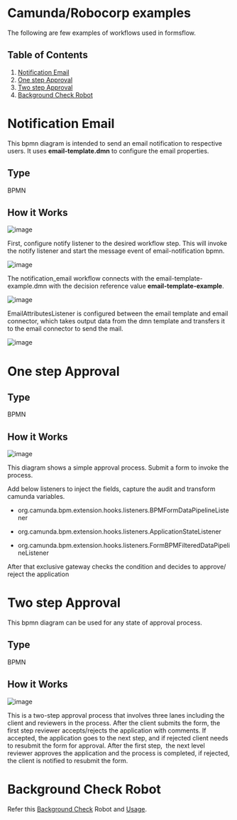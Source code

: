 # Camunda/Robocorp examples
The following are few examples of  workflows used in formsflow.
## Table of Contents
1. [Notification Email](#notification-email)
2. [One step Approval](#one-step-approval)
3. [Two step Approval](#two-step-approval)
4. [Background Check Robot](#background-check-robot)
# Notification Email
This bpmn diagram is intended to send an email notification to respective users. It uses **email-template.dmn** to configure the email properties.
## Type
BPMN
## How it Works

![image](https://user-images.githubusercontent.com/96716528/207521941-fee5fa71-6f71-4bc6-9816-d0e2e04ebff3.png)

First, configure notify listener to the desired workflow step. This will invoke the notify listener and start the message event of email-notification bpmn.


![image](https://user-images.githubusercontent.com/96716528/207522000-579bec45-2488-4da5-ab6b-45621af5c5fe.png)



The notification_email workflow connects with the email-template-example.dmn with the decision reference value **email-template-example**.


![image](https://user-images.githubusercontent.com/96716528/207522072-497fa80a-8cf5-4318-ac5f-f51d270acbb0.png)


 EmailAttributesListener is configured between the email template and email connector, which takes output data from the dmn template and transfers it to the email connector to send the mail.
 

![image](https://user-images.githubusercontent.com/96716528/207522113-aabc1c5b-822e-42b2-ae6b-c261fbcafe7c.png)



# One step Approval
## Type
BPMN
## How it Works

![image](https://user-images.githubusercontent.com/96716528/207522495-ef0fd2e5-288d-41d4-89e6-df134e8ad6c7.png)

This diagram shows a simple approval process. Submit a form to invoke the process.


Add below listeners to inject the fields, capture the audit and transform camunda variables.

- org.camunda.bpm.extension.hooks.listeners.BPMFormDataPipelineListener

- org.camunda.bpm.extension.hooks.listeners.ApplicationStateListener

- org.camunda.bpm.extension.hooks.listeners.FormBPMFilteredDataPipelineListener

After that exclusive gateway checks the condition and decides to approve/ reject the application

# Two step Approval
This bpmn diagram can be used for any state of approval process.
## Type
BPMN
## How it Works
![image](https://user-images.githubusercontent.com/96716528/207524812-4c320a7d-5c6f-4409-bd10-4953dc19484a.png)

This is a two-step approval process that involves three lanes including the client and reviewers in the process.
After the client submits the form, the first step reviewer accepts/rejects the application with comments. If accepted, the application goes to the next step, and if rejected client needs to resubmit the form for approval.
After the first step,  the next level reviewer approves the application and the process is completed, if rejected, the client is notified to resubmit the form.

# Background Check Robot
Refer this [Background Check](https://github.com/AOT-Technologies/forms-flow-ai-extensions/blob/master/rpa-robocorp-extension/external-client-extension/starter-examples/robots/background-check-robot-readme.md) Robot and [Usage](https://github.com/AOT-Technologies/forms-flow-ai-extensions/blob/master/rpa-robocorp-extension/external-client-extension/USAGE.md). 
